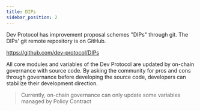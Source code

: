 ```yaml
---
title: DIPs
sidebar_position: 2
---
```


Dev Protocol has improvement proposal schemes "DIPs" through git. The DIPs' git remote repository is on GitHub.

https://github.com/dev-protocol/DIPs

All core modules and variables of the Dev Protocol are updated by on-chain governance with source code. By asking the community for pros and cons through governance before developing the source code, developers can stabilize their development direction.

> Currently, on-chain governance can only update some variables managed by Policy Contract
